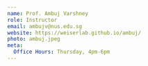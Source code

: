 ```yaml
---
name: Prof. Ambuj Varshney
role: Instructor
email: ambujv@nus.edu.sg
website: https://weiserlab.github.io/ambuj/
photo: ambuj.jpeg
meta:
  Office Hours: Thursday, 4pm-6pm
---
```


